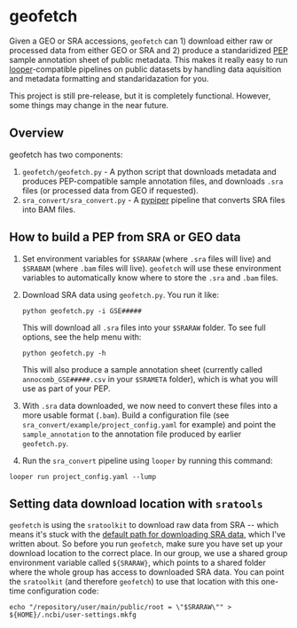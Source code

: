 # geofetch

Given a GEO or SRA accessions, `geofetch` can 1) download either raw or processed data from either GEO or SRA and 2) produce a standaridized [PEP](http://pepkit.github.io) sample annotation sheet of public metadata. This makes it really easy to run [looper](https://pepkit.github.io/docs/looper/)-compatible pipelines on public datasets by handling data aquisition and metadata formatting and standaridazation for you.

This project is still pre-release, but it is completely functional. However, some things may change in the near future.

## Overview

geofetch has two components:

1. `geofetch/geofetch.py` - A python script that downloads metadata and produces PEP-compatible sample annotation files, and downloads `.sra` files (or processed data from GEO if requested).
2. `sra_convert/sra_convert.py` - A [pypiper](http://pypiper.readthedocs.io) pipeline that converts SRA files into BAM files.


## How to build a PEP from SRA or GEO data

1. Set environment variables for `$SRARAW` (where `.sra` files will live) and `$SRABAM` (where `.bam` files will live). `geofetch` will use these environment variables to automatically know where to store the `.sra` and `.bam` files.
2. Download SRA data using `geofetch.py`. You run it like:

	```
	python geofetch.py -i GSE#####
	```

	This will download all `.sra` files into your `$SRARAW` folder. To see full options, see the help menu with:

	```
	python geofetch.py -h
	```

	This will also produce a sample annotation sheet (currently called `annocomb_GSE#####.csv` in your `$SRAMETA` folder), which is what you will use as part of your PEP.

3. With `.sra` data downloaded, we now need to convert these files into a more usable format (`.bam`). Build a configuration file (see `sra_convert/example/project_config.yaml` for example) and point the `sample_annotation` to the annotation file produced by earlier `geofetch.py`.

4. Run the `sra_convert` pipeline using `looper` by running this command:

```
looper run project_config.yaml --lump
```

## Setting data download location with `sratools`

`geofetch` is using the `sratoolkit` to download raw data from SRA -- which means it's stuck with the [default path for downloading SRA data](http://databio.org/posts/downloading_sra_data.html), which I've written about. So before you run `geofetch`, make sure you have set up your download location to the correct place. In our group, we use a shared group environment variable called `${SRARAW}`, which points to a shared folder where the whole group has access to downloaded SRA data. You can point the `sratoolkit` (and therefore `geofetch`) to use that location with this one-time configuration code:


```
echo "/repository/user/main/public/root = \"$SRARAW\"" > ${HOME}/.ncbi/user-settings.mkfg
```

